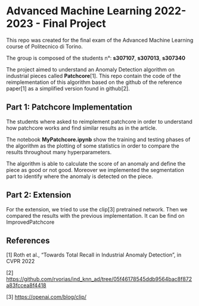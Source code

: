 # Advanced Machine Learning 2022-2023 - Final Project

This repo was created for the final exam of the Advanced Machine Learning course of Politecnico di Torino. 

The group is composed of the students n°: **s307107**, **s307013**, **s307340**

The project aimed to understand an Anomaly Detection algorithm on industrial pieces called **Patchcore**[1]. This repo contain the code of the reimplementation of this algorithm based on the github of the reference paper[1] as a simplified version found in github[2].

## Part 1: Patchcore Implementation

The students where asked to reimplement patchcore in order to understand how patchcore works and find similar results as in the article. 

The notebook **MyPatchcore.ipynb** show the training and testing phases of the algorithm as the plotting of some statistics in order to compare the results throughout many hyperparameters. 

The algorithm is able to calculate the score of an anomaly and define the piece as good or not good. Moreover we implemented the segmentation part to identify where the anomaly is detected on the piece. 


## Part 2: Extension

For the extension, we tried to use the clip[3] pretrained network. Then we compared the results with the previous implementation. It can be find on ImprovedPatchcore

## References
[1] Roth et al., “Towards Total Recall in Industrial Anomaly Detection”, in CVPR 2022

[2] https://github.com/rvorias/ind_knn_ad/tree/05f46178545ddb9564bac8f872a83fccea8f4418

[3] https://openai.com/blog/clip/